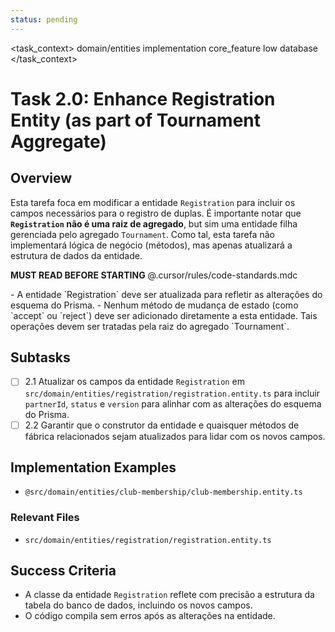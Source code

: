 ```yaml
---
status: pending
---
```


<task_context>
<domain>domain/entities</domain>
<type>implementation</type>
<scope>core_feature</scope>
<complexity>low</complexity>
<dependencies>database</dependencies>
</task_context>

# Task 2.0: Enhance Registration Entity (as part of Tournament Aggregate)

## Overview

Esta tarefa foca em modificar a entidade `Registration` para incluir os campos necessários para o registro de duplas. É importante notar que **`Registration` não é uma raiz de agregado**, but sim uma entidade filha gerenciada pelo agregado `Tournament`. Como tal, esta tarefa não implementará lógica de negócio (métodos), mas apenas atualizará a estrutura de dados da entidade.

<import>**MUST READ BEFORE STARTING** @.cursor/rules/code-standards.mdc</import>

<requirements>
- A entidade `Registration` deve ser atualizada para refletir as alterações do esquema do Prisma.
- Nenhum método de mudança de estado (como `accept` ou `reject`) deve ser adicionado diretamente a esta entidade. Tais operações devem ser tratadas pela raiz do agregado `Tournament`.
</requirements>

## Subtasks

- [ ] 2.1 Atualizar os campos da entidade `Registration` em `src/domain/entities/registration/registration.entity.ts` para incluir `partnerId`, `status` e `version` para alinhar com as alterações do esquema do Prisma.
- [ ] 2.2 Garantir que o construtor da entidade e quaisquer métodos de fábrica relacionados sejam atualizados para lidar com os novos campos.

## Implementation Examples

- `@src/domain/entities/club-membership/club-membership.entity.ts`

### Relevant Files

-   `src/domain/entities/registration/registration.entity.ts`

## Success Criteria

- A classe da entidade `Registration` reflete com precisão a estrutura da tabela do banco de dados, incluindo os novos campos.
- O código compila sem erros após as alterações na entidade.